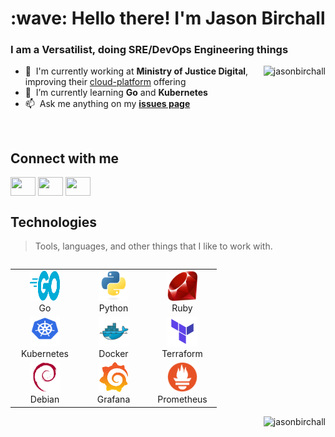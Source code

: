 <h1 align="left" id="jason-title">:wave: Hello there! I'm Jason Birchall</h1>
<h3 align="left">I am a Versatilist, doing SRE/DevOps Engineering things</h3>

<a href="#jasonBirchall-title">
  <img src="https://github-readme-stats.vercel.app/api?username=jasonbirchall&show_icons=true&count_private=true&include_all_commits=true&theme=gruvbox" alt="jasonbirchall" align="right" />
</a>

- :office: &nbsp;I'm currently working at **Ministry of Justice Digital**, improving their [cloud-platform]() offering
- :seedling: &nbsp;I’m currently learning **Go** and **Kubernetes**
- :mailbox: &nbsp;Ask me anything on my **[issues page]**


<br>

<h2>Connect with me</h2>
<p>
<a href="https://twitter.com/jsonBirchall" target="blank"><img align="center" src="https://cdn.jsdelivr.net/npm/simple-icons@3.0.1/icons/twitter.svg" alt="" height="30" width="40" /></a>
<a href="https://keybase.io/json0" target="blank"><img align="center" src="https://cdn.jsdelivr.net/npm/simple-icons@3.0.1/icons/keybase.svg" alt="" height="30" width="40" /></a>
<a href="https://www.reddit.com/user/kakorate" target="blank"><img align="center" src="https://cdn.jsdelivr.net/npm/simple-icons@3.0.1/icons/reddit.svg" alt="" height="30" width="40" /></a>
</p>

<h2 align="left" id="jasonBirchall-tech">Technologies</h2>

> Tools, languages, and other things that I like to work with.

<table align="left">
  <tr>
    <td align="center" width="96">
      <a href="#jasonBirchall-tech">
        <img src="./img/go-flat.svg" width="48" height="48" alt="Golang" />
      </a>
      <br>Go
    </td>
    <td align="center" width="96">
      <a href="#jasonBirchall-tech">
        <img src="./img/python-original.svg" width="48" height="48" alt="Python" />
      </a>
      <br>Python
    </td>
    <td align="center" width="96">
      <a href="#jasonBirchall-tech">
        <img src="./img/ruby.png" width="48" height="48" alt="Ruby" />
      </a>
      <br>Ruby
    </td>
  </tr>
  <tr>
    <td align="center" width="96">
      <a href="#jasonBirchall-tech" >
        <img src="https://raw.githubusercontent.com/cncf/artwork/master/projects/kubernetes/icon/color/kubernetes-icon-color.svg" width="48" height="48" alt="Kubernetes" />
      </a>
      <br>Kubernetes
    </td>
    <td align="center" width="96"> 
      <a href="#jasonBirchall-tech" >
        <img src="./img/docker-original.svg" width="48" height="48" alt="Docker" />
      </a>
      <br>Docker
    </td>
    <td align="center"  width="96">
      <a href="#jasonBirchall-tech">
        <img src="./img/terraform.png" width="48" height="48" alt="Terraform" />
      </a>
      <br>Terraform
    </td>
  </tr>
  <tr>
    <td align="center"  width="96">
      <a href="#jasonBirchall-tech">
        <img src="./img/debian-original.svg" width="48" height="48" alt="Debian" />
      </a>
      <br>Debian
    </td>
    <td align="center" width="96">
      <a href="#jasonBirchall-tech" >
        <img src="https://raw.githubusercontent.com/grafana/grafana/master/public/img/grafana_icon.svg" width="48" height="48" alt="Grafana" />
      </a>
      <br>Grafana
    </td>
    <td align="center" width="96">
      <a href="#jasonBirchall-tech" >
        <img src="https://github.com/cncf/artwork/blob/master/projects/prometheus/icon/color/prometheus-icon-color.svg" width="48" height="48" alt="Prometheus" />
      </a>
      <br>Prometheus
    </td>
  </tr>
</table>

<a href="#jasonBirchall-toplanguages">
  <img src="https://github-readme-stats.vercel.app/api/top-langs/?username=jasonBirchall&theme=gruvbox&hide=vim" alt="jasonbirchall" align="right" />
</a>

<!-- links -->

[issues page]: https://github.com/jasonBirchall/jasonBirchall/issues "jasonBirchall/issues"
